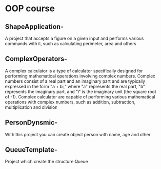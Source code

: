 # OOP course
## ShapeApplication-
A project that accepts a figure on a given input and performs various commands with it, such as calculating perimeter, area and others
## ComplexOperators- 
A complex calculator is a type of calculator specifically designed for performing mathematical operations involving complex numbers. Complex numbers consist of a real part and an imaginary part and are typically expressed in the form "a + bi," where "a" represents the real part, "b" represents the imaginary part, and "i" is the imaginary unit (the square root of -1).
Complex calculator are capable of performing various mathematical operations with complex numbers, such as addition, subtraction, multiplication and division
## PersonDynsmic- 
With this project you can create object person with name, age and other
## QueueTemplate- 
Project which create the structure Queue

